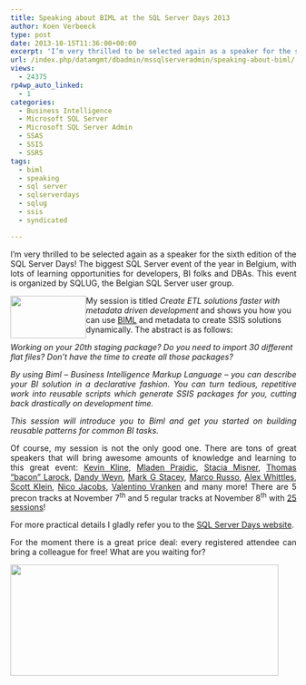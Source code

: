 ```yaml
---
title: Speaking about BIML at the SQL Server Days 2013
author: Koen Verbeeck
type: post
date: 2013-10-15T11:36:00+00:00
excerpt: 'I’m very thrilled to be selected again as a speaker for the sixth edition of the SQL Server Days! The biggest SQL Server event of the year in Belgium, with lots of learning opportunities for developers, BI folks and DBAs. This event is organized by SQLU&hellip;'
url: /index.php/datamgmt/dbadmin/mssqlserveradmin/speaking-about-biml/
views:
  - 24375
rp4wp_auto_linked:
  - 1
categories:
  - Business Intelligence
  - Microsoft SQL Server
  - Microsoft SQL Server Admin
  - SSAS
  - SSIS
  - SSRS
tags:
  - biml
  - speaking
  - sql server
  - sqlserverdays
  - sqlug
  - ssis
  - syndicated

---
```

<p style="text-align: justify;">
  I’m very thrilled to be selected again as a speaker for the sixth edition of the SQL Server Days! The biggest SQL Server event of the year in Belgium, with lots of learning opportunities for developers, BI folks and DBAs. This event is organized by SQLUG, the Belgian SQL Server user group.
</p>

<p style="text-align: justify;">
  <a href="http://sqlug.be/"><img style="float: left;" src="/wp-content/uploads/users/koenverbeeck/SSD2013/sql_ug_logo.jpg?mtime=1381828300" alt="" width="133" height="75" /></a>
</p>

<span style="text-align: justify;">My session is titled </span>_Create ETL solutions faster with metadata driven development_ <span style="text-align: justify;">and shows you how you can use </span><a style="text-align: justify;" href="http://www.varigence.com/Products/Biml/Capabilities">BIML</a> <span style="text-align: justify;">and metadata to create SSIS solutions dynamically. The abstract is as follows:</span>

_Working on your 20th staging package? Do you need to import 30 different flat files? Don’t have the time to create all those packages?_

<p style="text-align: justify;">
  <em>By using Biml – Business Intelligence Markup Language – you can describe your BI solution in a declarative fashion. You can turn tedious, repetitive work into reusable scripts which generate SSIS packages for you, cutting back drastically on development time.</em>
</p>

<p style="text-align: justify;">
  <em>This session will introduce you to Biml and get you started on building reusable patterns for common BI tasks.</em>
</p>

<p style="text-align: justify;">
  Of course, my session is not the only good one. There are tons of great speakers that will bring awesome amounts of knowledge and learning to this great event: <a href="http://kevinekline.com/">Kevin Kline</a>, <a href="http://weblogs.sqlteam.com/mladenp/default.aspx">Mladen Prajdic</a>, <a href="http://sqlblog.com/blogs/stacia_misner/">Stacia Misner</a>, <a href="http://thomaslarock.com/">Thomas “bacon” Larock</a>, <a href="http://blogs.technet.com/b/ilikesql_by_dandyman/">Dandy Weyn</a>, <a href="http://markgstacey.net/">Mark G Stacey</a>, <a href="http://sqlblog.com/blogs/marco_russo/default.aspx">Marco Russo</a>, <a href="http://www.purplefrogsystems.com/blog/">Alex Whittles</a>, <a href="http://www.scottlklein.com/">Scott Klein</a>, <a href="https://twitter.com/sqlwaldorf">Nico Jacobs</a>, <a href="http://blog.hoegaerden.be/">Valentino Vranken</a> and many more! There are 5 precon tracks at November 7<sup>th</sup> and 5 regular tracks at November 8<sup>th</sup> with <a href="http://www.sqlserverdays.be/2013/agenda">25 sessions</a>!
</p>

<p style="text-align: justify;">
  For more practical details I gladly refer you to the <a href="http://www.sqlserverdays.be/2013/">SQL Server Days website</a>.
</p>

<p style="text-align: justify;">
  For the moment there is a great price deal: every registered attendee can bring a colleague for free! What are you waiting for?
</p>

<p style="text-align: justify;">
  <a href="http://www.sqlserverdays.be/2013/bring-a-colleague-for-free"><img src="/wp-content/uploads/users/koenverbeeck/SSD2013/byoc.jpg?mtime=1381828293" alt="" width="472" height="196" /></a>
</p>